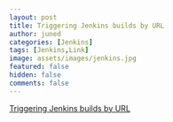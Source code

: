 ```yaml
---
layout: post
title: Triggering Jenkins builds by URL
author: juned
categories: [Jenkins]
tags: [Jenkins,Link]
image: assets/images/jenkins.jpg
featured: false
hidden: false
comments: false
---
```

[Triggering Jenkins builds by URL](https://www.nczonline.net/blog/2015/10/triggering-jenkins-builds-by-url/)
